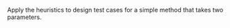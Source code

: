 <panel type="warning" header="`W11.4a` Can explain the need for strategies to combine test inputs :star::star:" expanded no-close>
  <include src="../../book/testCaseDesign/combiningTestInputs/why/full.md" boilerplate />
<!-- TODO: add evidence -->
</panel>

<panel type="warning" header="`W11.4b` Can explain some basic test input combination strategies :star::star:" expanded no-close>
  <include src="../../book/testCaseDesign/combiningTestInputs/combinationStrategies/full.md" boilerplate />
<!-- TODO: add evidence -->
</panel>

<panel type="warning" header="`W11.4c` Can apply heuristic ‘each valid input at least once in a positive test case’ :star::star:" expanded no-close>
  <include src="../../book/testCaseDesign/combiningTestInputs/heuristicValid/full.md" boilerplate />
<!-- TODO: add evidence -->
</panel>

<panel type="info" header="`W11.4d` Can apply heuristic ‘no more than one invalid input in a test case’ :star::star::star:" expanded no-close>
  <include src="../../book/testCaseDesign/combiningTestInputs/heuristicInvalid/full.md" boilerplate />
<!-- TODO: add evidence -->
</panel>

<panel type="info" header="`W11.4e` Can apply multiple test input combination techniques together :star::star::star:" expanded no-close>
  <include src="../../book/testCaseDesign/combiningTestInputs/mix/full.md" boilerplate />
  <panel header=":dart: Evidence" expanded>

Apply the heuristics to design test cases for a simple method that takes two parameters.

  </panel>
</panel>